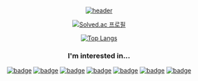 <div align="center">

[![header](https://capsule-render.vercel.app/api?type=waving&color=0:FDC830,100:F37335&height=250&fontSize=80&text=Welcome&desc=m4nd4r1n's%20GitHub&descAlign=60&descAlignY=55&fontAlignY=40&fontColor=ffffff&animation=twinkling)](https://github.com/kyechan99/capsule-render)

[![Solved.ac 프로필](https://mazassumnida.wtf/api/v2/generate_badge?boj=m4nd4r1n)](https://solved.ac/m4nd4r1n)

[![Top Langs](https://github-readme-stats-psi-smoky.vercel.app/api/top-langs/?username=m4nd4r1n&layout=compact&bg_color=30,FDC830D0,F37335D0&text_color=fff&title_color=fff&hide_border=true&hide=java,objective-c&border_radius=10)](https://github.com/anuraghazra/github-readme-stats)

### I'm interested in...

[![badge](https://img.shields.io/badge/JavaScript-F7DF1E?logo=javascript&style=flat-square&logoColor=white)](https://developer.mozilla.org/en-US/docs/Web/JavaScript)
[![badge](https://img.shields.io/badge/TypeScript-3178C6?logo=typescript&logoColor=white&style=flat-square)](https://www.typescriptlang.org/)
[![badge](https://img.shields.io/badge/React-61DAFB?logo=react&logoColor=white&style=flat-square)](https://reactjs.org/)
[![badge](https://img.shields.io/badge/Next.js-000000?logo=next.js&logoColor=white&style=flat-square)](https://nextjs.org/)
[![badge](https://img.shields.io/badge/Node.js-339933?logo=node.js&logoColor=white&style=flat-square)](https://nodejs.org/)
[![badge](https://img.shields.io/badge/HTML5-E34F26?logo=html5&logoColor=white&style=flat-square)](https://developer.mozilla.org/en-US/docs/Web/HTML)
[![badge](https://img.shields.io/badge/CSS3-1572B6?logo=css3&logoColor=white&style=flat-square)](https://developer.mozilla.org/en-US/docs/Web/CSS)
